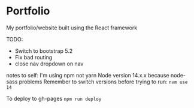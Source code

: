 # Portfolio

My portfolio/website built using the React framework

TODO: 
- Switch to bootstrap 5.2
- Fix bad routing
- close nav dropdown on nav

notes to self:
I'm using npm not yarn
Node version 14.x.x because node-sass problems
Remember to switch versions before trying to run: `nvm use 14`

To deploy to gh-pages
`npm run deploy`
